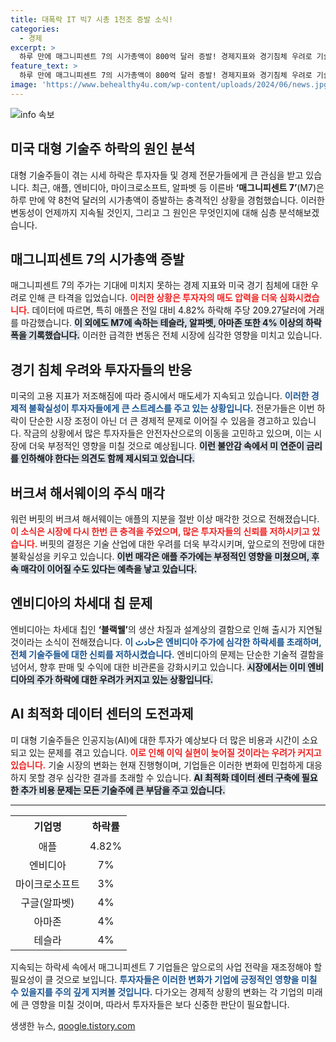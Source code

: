 ```yaml
---
title: 대폭락 IT 빅7 시총 1천조 증발 소식!
categories:
  - 경제
excerpt: >
  하루 만에 매그니피센트 7의 시가총액이 800억 달러 증발! 경제지표와 경기침체 우려로 기술주들이 일제히 하락하며 투자자들이 안전자산으로 몰리고 있습니다. 이 상황의 배경은? 클릭하고 확인하세요!
feature_text: >
  하루 만에 매그니피센트 7의 시가총액이 800억 달러 증발! 경제지표와 경기침체 우려로 기술주들이 일제히 하락하며 투자자들이 안전자산으로 몰리고 있습니다. 이 상황의 배경은? 클릭하고 확인하세요!
image: 'https://www.behealthy4u.com/wp-content/uploads/2024/06/news.jpg'
---
```


<p><img src="https://www.behealthy4u.com/wp-content/uploads/2024/06/news.jpg" alt="info 속보" /></p>

<h2 data-ke-size="size26">미국 대형 기술주 하락의 원인 분석</h2>

<p data-ke-size="size16"></p>

<p>대형 기술주들이 겪는 시세 하락은 투자자들 및 경제 전문가들에게 큰 관심을 받고 있습니다. 최근, 애플, 엔비디아, 마이크로소프트, 알파벳 등 이른바 <strong>‘매그니피센트 7’</strong>(M7)은 하루 만에 약 8천억 달러의 시가총액이 증발하는 충격적인 상황을 경험했습니다. 이러한 변동성이 언제까지 지속될 것인지, 그리고 그 원인은 무엇인지에 대해 심층 분석해보겠습니다. </p>

<h2 data-ke-size="size26">매그니피센트 7의 시가총액 증발</h2>

<p>매그니피센트 7의 주가는 기대에 미치지 못하는 경제 지표와 미국 경기 침체에 대한 우려로 인해 큰 타격을 입었습니다. <b><span style="color: #ee2323;">이러한 상황은 투자자의 매도 압력을 더욱 심화시켰습니다.</span></b> 데이터에 따르면, 특히 애플은 전일 대비 4.82% 하락해 주당 209.27달러에 거래를 마감했습니다. <b><span style="background-color: #21538527;">이 외에도 M7에 속하는 테슬라, 알파벳, 아마존 또한 4% 이상의 하락폭을 기록했습니다.</span></b> 이러한 급격한 변동은 전체 시장에 심각한 영향을 미치고 있습니다.</p>

<h2 data-ke-size="size26">경기 침체 우려와 투자자들의 반응</h2>

<p>미국의 고용 지표가 저조해짐에 따라 증시에서 매도세가 지속되고 있습니다. <b><span style="color: #1a5490;">이러한 경제적 불확실성이 투자자들에게 큰 스트레스를 주고 있는 상황입니다.</span></b> 전문가들은 이번 하락이 단순한 시장 조정이 아닌 더 큰 경제적 문제로 이어질 수 있음을 경고하고 있습니다. 작금의 상황에서 많은 투자자들은 안전자산으로의 이동을 고민하고 있으며, 이는 시장에 더욱 부정적인 영향을 미칠 것으로 예상됩니다. <b><span style="background-color: #21538527;">이런 불안감 속에서 미 연준이 금리를 인하해야 한다는 의견도 함께 제시되고 있습니다.</span></b></p>

<h2 data-ke-size="size26">버크셔 해서웨이의 주식 매각</h2>

<p>워런 버핏의 버크셔 해서웨이는 애플의 지분을 절반 이상 매각한 것으로 전해졌습니다. <b><span style="color: #ee2323;">이 소식은 시장에 다시 한번 큰 충격을 주었으며, 많은 투자자들의 신뢰를 저하시키고 있습니다.</span></b> 버핏의 결정은 기술 산업에 대한 우려를 더욱 부각시키며, 앞으로의 전망에 대한 불확실성을 키우고 있습니다. <b><span style="background-color: #21538527;">이번 매각은 애플 주가에는 부정적인 영향을 미쳤으며, 후속 매각이 이어질 수도 있다는 예측을 낳고 있습니다.</span></b></p>

<h2 data-ke-size="size26">엔비디아의 차세대 칩 문제</h2>

<p>엔비디아는 차세대 칩인 <strong>‘블랙웰’</strong>의 생산 차질과 설계상의 결함으로 인해 출시가 지연될 것이라는 소식이 전해졌습니다. <b><span style="color: #1a5490;">이 حادث은 엔비디아 주가에 심각한 하락세를 초래하며, 전체 기술주들에 대한 신뢰를 저하시켰습니다.</span></b> 엔비디아의 문제는 단순한 기술적 결함을 넘어서, 향후 판매 및 수익에 대한 비관론을 강화시키고 있습니다. <b><span style="background-color: #21538527;">시장에서는 이미 엔비디아의 주가 하락에 대한 우려가 커지고 있는 상황입니다.</span></b></p>

<h2 data-ke-size="size26">AI 최적화 데이터 센터의 도전과제</h2>

<p>미 대형 기술주들은 인공지능(AI)에 대한 투자가 예상보다 더 많은 비용과 시간이 소요되고 있는 문제를 겪고 있습니다. <b><span style="color: #ee2323;">이로 인해 이익 실현이 늦어질 것이라는 우려가 커지고 있습니다.</span></b> 기술 시장의 변화는 현재 진행형이며, 기업들은 이러한 변화에 민첩하게 대응하지 못할 경우 심각한 결과를 초래할 수 있습니다. <b><span style="background-color: #21538527;">AI 최적화 데이터 센터 구축에 필요한 추가 비용 문제는 모든 기술주에 큰 부담을 주고 있습니다.</span></b></p>

<hr>

<table style="border-collapse: collapse; width: 100%;">
  <tbody>
    <tr style="height: 35px;">
      <td style="text-align: center; height: 17px;"><b>기업명</b></td>
      <td style="text-align: center; height: 17px;"><b>하락률</b></td>
    </tr>
    <tr style="height: 17px;">
      <td style="text-align: center; height: 17px;">애플</td>
      <td style="text-align: center; height: 17px;">4.82%</td>
    </tr>
    <tr style="height: 17px;">
      <td style="text-align: center; height: 17px;">엔비디아</td>
      <td style="text-align: center; height: 17px;">7%</td>
    </tr>
    <tr style="height: 17px;">
      <td style="text-align: center; height: 17px;">마이크로소프트</td>
      <td style="text-align: center; height: 17px;">3%</td>
    </tr>
    <tr style="height: 17px;">
      <td style="text-align: center; height: 17px;">구글(알파벳)</td>
      <td style="text-align: center; height: 17px;">4%</td>
    </tr>
    <tr style="height: 17px;">
      <td style="text-align: center; height: 17px;">아마존</td>
      <td style="text-align: center; height: 17px;">4%</td>
    </tr>
    <tr style="height: 17px;">
      <td style="text-align: center; height: 17px;">테슬라</td>
      <td style="text-align: center; height: 17px;">4%</td>
    </tr>
  </tbody>
</table>

<p data-ke-size="size16"></p>

<p>지속되는 하락세 속에서 매그니피센트 7 기업들은 앞으로의 사업 전략을 재조정해야 할 필요성이 클 것으로 보입니다. <b><span style="color: #1a5490;">투자자들은 이러한 변화가 기업에 긍정적인 영향을 미칠 수 있을지를 주의 깊게 지켜볼 것입니다.</span></b> 다가오는 경제적 상황의 변화는 각 기업의 미래에 큰 영향을 미칠 것이며, 따라서 투자자들은 보다 신중한 판단이 필요합니다.</p>
생생한 뉴스, <a href="https://qoogle.tistory.com" rel="dofollow">qoogle.tistory.com</a>


